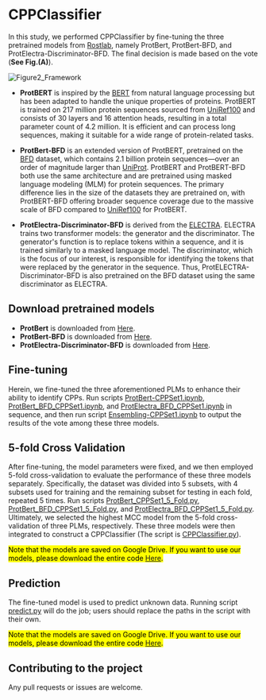 # CPPClassifier
In this study, we performed CPPClassifier by fine-tuning the three pretrained models from [Rostlab](https://huggingface.co/Rostlab), namely ProtBert, ProtBert-BFD, and ProtElectra-Discriminator-BFD. The final decision is made based on the vote (**See Fig.(A)**).

![Figure2_Framework](https://github.com/user-attachments/assets/ab8cbdf5-6f4d-42de-bdcd-4913b120448e)

- **ProtBERT** is inspired by the [BERT](https://arxiv.org/pdf/1810.04805) from natural language processing but has been adapted to handle the unique properties of proteins. ProtBERT is trained on 217 million protein sequences sourced from [UniRef100](https://www.uniprot.org/help/downloads) and consists of 30 layers and 16 attention heads, resulting in a total parameter count of 4.2 million. It is efficient and can process long sequences, making it suitable for a wide range of protein-related tasks.
  
- **ProtBert-BFD** is an extended version of ProtBERT, pretrained on the [BFD](https://bfd.mmseqs.com/) dataset, which contains 2.1 billion protein sequences—over an order of magnitude larger than [UniProt](https://www.uniprot.org/). ProtBERT and ProtBERT-BFD both use the same architecture and are pretrained using masked language modeling (MLM) for protein sequences. The primary difference lies in the size of the datasets they are pretrained on, with ProtBERT-BFD offering broader sequence coverage due to the massive scale of BFD compared to [UniRef100](https://www.uniprot.org/help/downloads) for ProtBERT.
  
- **ProtElectra-Discriminator-BFD** is derived from the [ELECTRA](https://arxiv.org/pdf/2003.10555). ELECTRA trains two transformer models: the generator and the discriminator. The generator's function is to replace tokens within a sequence, and it is trained similarly to a masked language model. The discriminator, which is the focus of our interest, is responsible for identifying the tokens that were replaced by the generator in the sequence. Thus, ProtELECTRA-Discriminator-BFD is also pretrained on the BFD dataset using the same discriminator as ELECTRA.

## Download pretrained models
-  **ProtBert** is downloaded from [Here](https://huggingface.co/Rostlab/prot_bert).
-  **ProtBert-BFD** is downloaded from [Here](https://huggingface.co/Rostlab/prot_bert_bfd).
-  **ProtElectra-Discriminator-BFD** is downloaded from [Here](https://huggingface.co/Rostlab/prot_electra_discriminator_bfd).

## Fine-tuning
Herein, we fine-tuned the three aforementioned PLMs to enhance their ability to identify CPPs. Run scripts [ProtBert-CPPSet1.ipynb](https://github.com/QiufenChen/CPPCGM/blob/main/CPPClassifier/ProtBert-CPPSet1.ipynb), [ProtBert_BFD_CPPSet1.ipynb](https://github.com/QiufenChen/CPPCGM/blob/main/CPPClassifier/ProtBert_BFD_CPPSet1.ipynb), and [ProtElectra_BFD_CPPSet1.ipynb](https://github.com/QiufenChen/CPPCGM/blob/main/CPPClassifier/ProtElectra_BFD_CPPSet1.ipynb) in sequence, and then run script [Ensembling-CPPSet1.ipynb](https://github.com/QiufenChen/CPPCGM/blob/main/CPPClassifier/Ensembling-CPPSet1.ipynb) to output the results of the vote among these three models.

## 5-fold Cross Validation
After fine-tuning, the model parameters were fixed, and we then employed 5-fold cross-validation to evaluate the performance of these three models separately. Specifically, the dataset was divided into 5 subsets, with 4 subsets used for training and the remaining subset for testing in each fold, repeated 5 times. Run scripts [ProtBert_CPPSet1_5_Fold.py](https://github.com/QiufenChen/CPPCGM/blob/main/CPPClassifier/ProtBert_CPPSet1_5_Fold.py), [ProtBert_BFD_CPPSet1_5_Fold.py](https://github.com/QiufenChen/CPPCGM/blob/main/CPPClassifier/ProtBert_BFD_CPPSet1_5_Fold.py), and [ProtElectra_BFD_CPPSet1_5_Fold.py](https://github.com/QiufenChen/CPPCGM/blob/main/CPPClassifier/ProtElectra_BFD_CPPSet1_5_Fold.py). Ultimately, we selected the highest MCC model from the 5-fold cross-validation of three PLMs, respectively. These three models were then integrated to construct a CPPClassifier (The script is [CPPClassifier.py](https://github.com/QiufenChen/CPPCGM/blob/main/CPPClassifier/CPPClassifier.py)).

<mark> Note that the models are saved on Google Drive. If you want to use our models, please download the entire code [Here](https://drive.google.com/drive/folders/19NOMd5v2z8atrNn5D0zq29Rw2hSVUe5W?usp=drive_link). <mark>

## Prediction
The fine-tuned model is used to predict unknown data. Running script [predict.py](https://github.com/QiufenChen/CPPCGM/blob/main/CPPClassifier/predict.py)  will do the job; users should replace the paths in the script with their own.

<mark> Note that the models are saved on Google Drive. If you want to use our models, please download the entire code [Here](https://drive.google.com/drive/folders/19NOMd5v2z8atrNn5D0zq29Rw2hSVUe5W?usp=drive_link). <mark>

## Contributing to the project
Any pull requests or issues are welcome.





